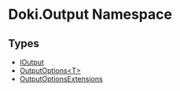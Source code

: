 # Doki.Output Namespace

## Types

- [IOutput](Doki.Output.IOutput.md)
- [OutputOptions&lt;T&gt;](Doki.Output.OutputOptions_1.md)
- [OutputOptionsExtensions](Doki.Output.OutputOptionsExtensions.md)


